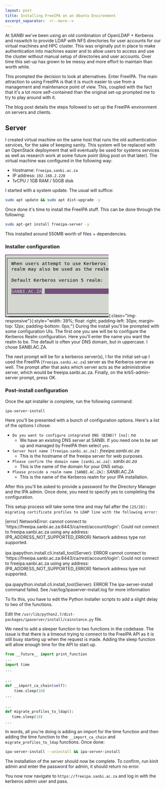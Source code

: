 ```yaml
---
layout: post
title: Installing FreeIPA on an Ubuntu Environment
excerpt_separator:  <!--more-->
---
```


At SANBI we've been using an old combination of OpenLDAP + Kerberos and nsswitch to provide LDAP with NFS directories for user accounts for our virtual machines and HPC cluster. This was originally put in place to make authentication into machines easier and to allow users to access and use the cluster without manual setup of directories and user accounts. Over time this set-up has grown to be messy and more effort to maintain than worth while.
<!--more-->

This prompted the decision to look at alternatives. Enter FreeIPA. The main attraction to using FreeIPA is that it is much easier to use from a management and maintenance point of view. This, coupled with the fact that it's a lot more self-contained than the original set-up prompted me to try to play around with it.

The blog post details the steps followed to set up the FreeIPA environment on servers and clients.

## Server

I created virtual machine on the same host that runs the old authentication services, for the sake of keeping sanity. This system will be replaced with an OpenStack deployment that will eventually be used for systems services as well as research work at some future point (blog post on that later). The virtual machine was configured in the following way:

- Hostname: `freeipa.sanbi.ac.za`
- IP address: `192.168.2.220`
- 1vCPU / 1GB RAM / 50GB disk

I started with a system update. The usual will suffice:
```bash
sudo apt update && sudo apt dist-upgrade -y
```

Once done it's time to install the FreeIPA stuff. This can be done through the following:
```bash
sudo apt-get install freeipa-server -y
```

This installed around 550MB worth of files + dependencies.

### Installer configuration

![Kerb auth screen](/assets/images/server_install_1.png){:class="img-responsive"}{:style="width: 39%; float: right; padding-left: 30px; margin-top: 12px; padding-bottom: 0px;"} During the install you'll be prompted with some configuration UIs. The first one you see will be to configure the Kerberos Realm configuration. Here you'll enter the name you want the realm to be. The default is often your DNS domain, but in uppercase. I chose SANBI.AC.ZA.

The next prompt will be for a kerberos server(s), I for the initial set-up I used the FreeIPA (`freeipa.sanbi.ac.za`) server as the Kerberos server as well. The prompt after that asks which server acts as the administrative server, which would be freeipa.sanbi.ac.za. Finally, on the krb5-admin-server prompt, press OK.

### Post-install configuration

Once the apt installer is complete, run the following command:

```bash
ipa-server-install
```

Here you'll be presented with a bunch of configuration options. Here's a list of the options I chose:

- `Do you want to configure integrated DNS (BIND)? [no]:` _no_
  - We have an existing DNS server at SANBI. If you need one to be set up and managed by FreeIPA then select `yes`.
- `Server host name [freeipa.sanbi.ac.za]:` _freeipa.sanbi.ac.za_
  - This is the hostname of the freeipa server for web purposes.
- `Please confirm the domain name [sanbi.ac.za]:` _sanbi.ac.za_
  - This is the name of the domain for your DNS setup.
- `Please provide a realm name [SANBI.AC.ZA]:` _SANBI.AC.ZA_
  - This is the name of the Kerberos realm for your IPA installation.

After this you'll be asked to provide a password for the Directory Manager and the IPA admin. Once done, you need to specify yes to completing the configuration.

This setup process will take some time and may fail after the `[25/28]: migrating certificate profiles to LDAP line with the following error:`

<div class="warn">
[error] NetworkError: cannot connect to 'https://freeipa.sanbi.ac.za:8443/ca/rest/account/login': Could not connect to freeipa.sanbi.ac.za using any address: (PR_ADDRESS_NOT_SUPPORTED_ERROR) Network address type not supported.
<br /><br />
ipa.ipapython.install.cli.install_tool(Server): ERROR cannot connect to 'https://freeipa.sanbi.ac.za:8443/ca/rest/account/login': Could not connect to freeipa.sanbi.ac.za using any address: (PR_ADDRESS_NOT_SUPPORTED_ERROR) Network address type not supported.
<br /><br />
ipa.ipapython.install.cli.install_tool(Server): ERROR The ipa-server-install command failed. See /var/log/ipaserver-install.log for more information
</div>

To fix this, you have to edit the Python installer scripts to add a slight delay to two of the functions.

Edit the `/usr/lib/python2.7/dist-packages/ipaserver/install/cainstance.py` file.

We need to add a sleeper function to two functions in the codebase. The issue is that there is a timeout trying to connect to the FreeIPA API as it is still busy starting up when the request is made. Adding the sleep function will allow enough time for the API to start up.

```python
from __future__ import print_function
...
import time
...
 
...
def __import_ca_chain(self):
    time.sleep(10)
...
 
...
def migrate_profiles_to_ldap():
   time.sleep(10)
...
```
In words, all you're doing is adding an import for the time function and then adding the time function to the `__import_ca_chain` and `migrate_profiles_to_ldap` functions. Once done:

```bash
ipa-server-install --uninstall && ipa-server-install
```

The installation of the server should now be complete. To confirm, run kinit admin and enter the password for admin, it should return no error.

You now now navigate to `https://freeipa.sanbi.ac.za` and log in with the kerberos admin user and pass.
